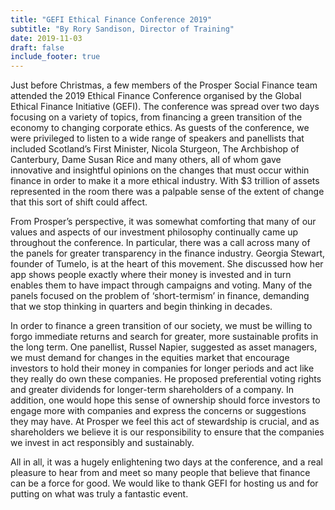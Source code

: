 ```yaml
---
title: "GEFI Ethical Finance Conference 2019"
subtitle: "By Rory Sandison, Director of Training"
date: 2019-11-03
draft: false
include_footer: true
---
```


Just before Christmas, a few members of the Prosper Social Finance team attended the 2019 Ethical Finance Conference organised by the Global Ethical Finance Initiative (GEFI). The conference was spread over two days focusing on a variety of topics, from financing a green transition of the economy to changing corporate ethics. As guests of the conference, we were privileged to listen to a wide range of speakers and panellists that included Scotland’s First Minister, Nicola Sturgeon, The Archbishop of Canterbury, Dame Susan Rice and many others, all of whom gave innovative and insightful opinions on the changes that must occur within finance in order to make it a more ethical industry. With $3 trillion of assets represented in the room there was a palpable sense of the extent of change that this sort of shift could affect.

From Prosper’s perspective, it was somewhat comforting that many of our values and aspects of our investment philosophy continually came up throughout the conference. In particular, there was a call across many of the panels for greater transparency in the finance industry. Georgia Stewart, founder of Tumelo, is at the heart of this movement. She discussed how her app shows people exactly where their money is invested and in turn enables them to have impact through campaigns and voting. Many of the panels focused on the problem of ‘short-termism’ in finance, demanding that we stop thinking in quarters and begin thinking in decades. 


In order to finance a green transition of our society, we must be willing to forgo immediate returns and search for greater, more sustainable profits in the long term. One panellist, Russel Napier, suggested as asset managers, we must demand for changes in the equities market that encourage investors to hold their money in companies for longer periods and act like they really do own these companies. He proposed preferential voting rights and greater dividends for longer-term shareholders of a company. In addition, one would hope this sense of ownership should force investors to engage more with companies and express the concerns or suggestions they may have. At Prosper we feel this act of stewardship is crucial, and as shareholders we believe it is our responsibility to ensure that the companies we invest in act responsibly and sustainably.

All in all, it was a hugely enlightening two days at the conference, and a real pleasure to hear from and meet so many people that believe that finance can be a force for good. We would like to thank GEFI for hosting us and for putting on what was truly a fantastic event.
